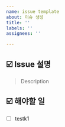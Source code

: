 ```yaml
---
name: issue template
about: 이슈 생성
title: ''
labels: ''
assignees: ''

---
```


## ☑️ Issue 설명

>Description

## ☑️ 해야할 일

- [ ] testk1
